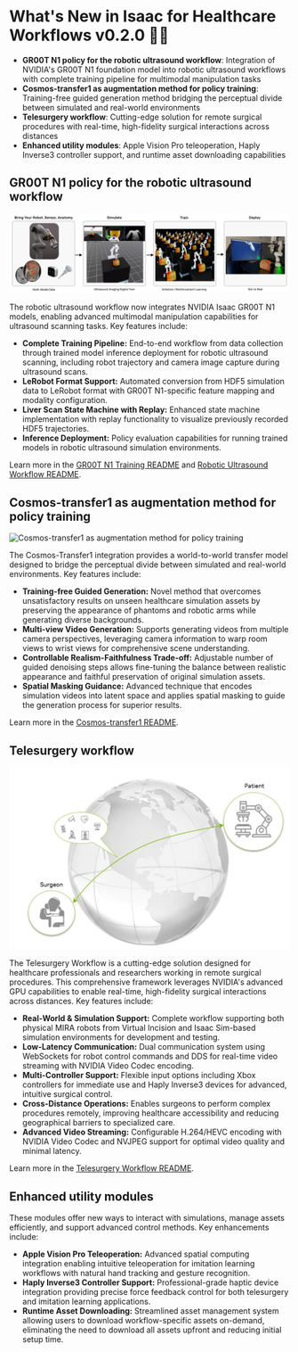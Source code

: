 # What's New in Isaac for Healthcare Workflows v0.2.0 🎉🎉

- **GR00T N1 policy for the robotic ultrasound workflow**: Integration of NVIDIA's GR00T N1 foundation model into robotic ultrasound workflows with complete training pipeline for multimodal manipulation tasks
- **Cosmos-transfer1 as augmentation method for policy training**: Training-free guided generation method bridging the perceptual divide between simulated and real-world environments
- **Telesurgery workflow**: Cutting-edge solution for remote surgical procedures with real-time, high-fidelity surgical interactions across distances
- **Enhanced utility modules**: Apple Vision Pro teleoperation, Haply Inverse3 controller support, and runtime asset downloading capabilities

## GR00T N1 policy for the robotic ultrasound workflow

![GR00T N1 policy for the robotic ultrasound workflow](../source/robotic_us_workflow.jpg)

The robotic ultrasound workflow now integrates NVIDIA Isaac GR00T N1 models, enabling advanced multimodal manipulation capabilities for ultrasound scanning tasks. Key features include:

*   **Complete Training Pipeline:** End-to-end workflow from data collection through trained model inference deployment for robotic ultrasound scanning, including robot trajectory and camera image capture during ultrasound scans.
*   **LeRobot Format Support:** Automated conversion from HDF5 simulation data to LeRobot format with GR00T N1-specific feature mapping and modality configuration.
*   **Liver Scan State Machine with Replay:** Enhanced state machine implementation with replay functionality to visualize previously recorded HDF5 trajectories.
*   **Inference Deployment:** Policy evaluation capabilities for running trained models in robotic ultrasound simulation environments.

Learn more in the [GR00T N1 Training README](../../workflows/robotic_ultrasound/scripts/training/gr00t_n1/README.md) and [Robotic Ultrasound Workflow README](../../workflows/robotic_ultrasound/README.md).

## Cosmos-transfer1 as augmentation method for policy training

![Cosmos-transfer1 as augmentation method for policy training](../source/cosmos_transfer_result.png)

The Cosmos-Transfer1 integration provides a world-to-world transfer model designed to bridge the perceptual divide between simulated and real-world environments. Key features include:

*   **Training-free Guided Generation:** Novel method that overcomes unsatisfactory results on unseen healthcare simulation assets by preserving the appearance of phantoms and robotic arms while generating diverse backgrounds.
*   **Multi-view Video Generation:** Supports generating videos from multiple camera perspectives, leveraging camera information to warp room views to wrist views for comprehensive scene understanding.
*   **Controllable Realism-Faithfulness Trade-off:** Adjustable number of guided denoising steps allows fine-tuning the balance between realistic appearance and faithful preservation of original simulation assets.
*   **Spatial Masking Guidance:** Advanced technique that encodes simulation videos into latent space and applies spatial masking to guide the generation process for superior results.

Learn more in the [Cosmos-transfer1 README](../../workflows/robotic_ultrasound/scripts/simulation/environments/cosmos_transfer1/README.md).

## Telesurgery workflow

![Telesurgery Workflow](../source/telesurgery_workflow.jpg)

The Telesurgery Workflow is a cutting-edge solution designed for healthcare professionals and researchers working in remote surgical procedures. This comprehensive framework leverages NVIDIA's advanced GPU capabilities to enable real-time, high-fidelity surgical interactions across distances. Key features include:

*   **Real-World & Simulation Support:** Complete workflow supporting both physical MIRA robots from Virtual Incision and Isaac Sim-based simulation environments for development and testing.
*   **Low-Latency Communication:** Dual communication system using WebSockets for robot control commands and DDS for real-time video streaming with NVIDIA Video Codec encoding.
*   **Multi-Controller Support:** Flexible input options including Xbox controllers for immediate use and Haply Inverse3 devices for advanced, intuitive surgical control.
*   **Cross-Distance Operations:** Enables surgeons to perform complex procedures remotely, improving healthcare accessibility and reducing geographical barriers to specialized care.
*   **Advanced Video Streaming:** Configurable H.264/HEVC encoding with NVIDIA Video Codec and NVJPEG support for optimal video quality and minimal latency.

Learn more in the [Telesurgery Workflow README](../../workflows/telesurgery/README.md).

## Enhanced utility modules

These modules offer new ways to interact with simulations, manage assets efficiently, and support advanced control methods. Key enhancements include:

*   **Apple Vision Pro Teleoperation:** Advanced spatial computing integration enabling intuitive teleoperation for imitation learning workflows with natural hand tracking and gesture recognition.
*   **Haply Inverse3 Controller Support:** Professional-grade haptic device integration providing precise force feedback control for both telesurgery and imitation learning applications.
*   **Runtime Asset Downloading:** Streamlined asset management system allowing users to download workflow-specific assets on-demand, eliminating the need to download all assets upfront and reducing initial setup time.

